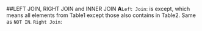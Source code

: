 ##LEFT JOIN, RIGHT JOIN and INNER JOIN
**A**`Left Join`: is except, which means all elements from Table1 except those also contains in Table2. Same as `NOT IN`. 
`Right Join`: 
